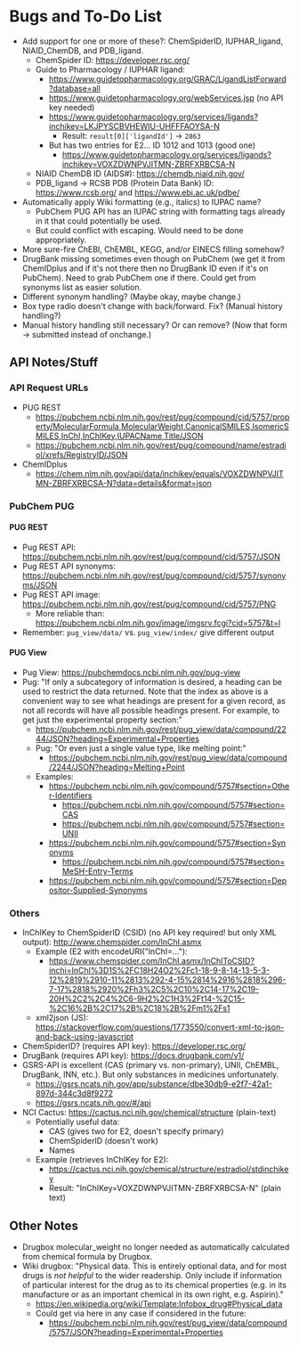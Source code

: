 # Bugs and To-Do List

* Add support for one or more of these?: ChemSpiderID, IUPHAR_ligand, NIAID_ChemDB, and PDB_ligand.
  * ChemSpider ID: https://developer.rsc.org/
  * Guide to Pharmacology / IUPHAR ligand:
    * https://www.guidetopharmacology.org/GRAC/LigandListForward?database=all
    * https://www.guidetopharmacology.org/webServices.jsp (no API key needed)
    * https://www.guidetopharmacology.org/services/ligands?inchikey=LKJPYSCBVHEWIU-UHFFFAOYSA-N
      * Result: `result[0]['ligandId']` -> `2863`
    * But has two entries for E2... ID 1012 and 1013 (good one)
      * https://www.guidetopharmacology.org/services/ligands?inchikey=VOXZDWNPVJITMN-ZBRFXRBCSA-N
  * NIAID ChemDB ID (AIDS#): https://chemdb.niaid.nih.gov/
  * PDB_ligand -> RCSB PDB (Protein Data Bank) ID: https://www.rcsb.org/ and https://www.ebi.ac.uk/pdbe/
* Automatically apply Wiki formatting (e.g., italics) to IUPAC name?
  * PubChem PUG API has an IUPAC string with formatting tags already in it that could potentially be used.
  * But could conflict with escaping. Would need to be done appropriately.
* More sure-fire ChEBI, ChEMBL, KEGG, and/or EINECS filling somehow?
* DrugBank missing sometimes even though on PubChem (we get it from ChemIDplus and if it's not there then no DrugBank ID even if it's on PubChem). Need to grab PubChem one if there. Could get from synonyms list as easier solution.
* Different synonym handling? (Maybe okay, maybe change.)
* Box type radio doesn't change with back/forward. Fix? (Manual history handling?)
* Manual history handling still necessary? Or can remove? (Now that form -> submitted instead of onchange.)

## API Notes/Stuff

### API Request URLs

* PUG REST
  * https://pubchem.ncbi.nlm.nih.gov/rest/pug/compound/cid/5757/property/MolecularFormula,MolecularWeight,CanonicalSMILES,IsomericSMILES,InChI,InChIKey,IUPACName,Title/JSON
  * https://pubchem.ncbi.nlm.nih.gov/rest/pug/compound/name/estradiol/xrefs/RegistryID/JSON
* ChemIDplus
  * https://chem.nlm.nih.gov/api/data/inchikey/equals/VOXZDWNPVJITMN-ZBRFXRBCSA-N?data=details&format=json

### PubChem PUG

#### PUG REST

* Pug REST API: https://pubchem.ncbi.nlm.nih.gov/rest/pug/compound/cid/5757/JSON
* Pug REST API synonyms: https://pubchem.ncbi.nlm.nih.gov/rest/pug/compound/cid/5757/synonyms/JSON
* Pug REST API image: https://pubchem.ncbi.nlm.nih.gov/rest/pug/compound/cid/5757/PNG
  * More reliable than: https://pubchem.ncbi.nlm.nih.gov/image/imgsrv.fcgi?cid=5757&t=l
* Remember: `pug_view/data/` vs. `pug_view/index/` give different output

#### PUG View

* Pug View: https://pubchemdocs.ncbi.nlm.nih.gov/pug-view
* Pug: "If only a subcategory of information is desired, a heading can be used to restrict the data returned. Note that the index as above is a convenient way to see what headings are present for a given record, as not all records will have all possible headings present. For example, to get just the experimental property section:"
  * https://pubchem.ncbi.nlm.nih.gov/rest/pug_view/data/compound/2244/JSON?heading=Experimental+Properties
  * Pug: "Or even just a single value type, like melting point:"
    * https://pubchem.ncbi.nlm.nih.gov/rest/pug_view/data/compound/2244/JSON?heading=Melting+Point
  * Examples:
    * https://pubchem.ncbi.nlm.nih.gov/compound/5757#section=Other-Identifiers
      * https://pubchem.ncbi.nlm.nih.gov/compound/5757#section=CAS
      * https://pubchem.ncbi.nlm.nih.gov/compound/5757#section=UNII
    * https://pubchem.ncbi.nlm.nih.gov/compound/5757#section=Synonyms
      * https://pubchem.ncbi.nlm.nih.gov/compound/5757#section=MeSH-Entry-Terms
    * https://pubchem.ncbi.nlm.nih.gov/compound/5757#section=Depositor-Supplied-Synonyms

### Others

* InChIKey to ChemSpiderID (CSID) (no API key required! but only XML output): http://www.chemspider.com/InChI.asmx
  * Example (E2 with encodeURI("InChI=..."):
    * https://www.chemspider.com/InChI.asmx/InChIToCSID?inchi=InChI%3D1S%2FC18H24O2%2Fc1-18-9-8-14-13-5-3-12%2819%2910-11%2813%292-4-15%2814%2916%2818%296-7-17%2818%2920%2Fh3%2C5%2C10%2C14-17%2C19-20H%2C2%2C4%2C6-9H2%2C1H3%2Ft14-%2C15-%2C16%2B%2C17%2B%2C18%2B%2Fm1%2Fs1
  * xml2json (JS): https://stackoverflow.com/questions/1773550/convert-xml-to-json-and-back-using-javascript
* ChemSpiderID? (requires API key): https://developer.rsc.org/
* DrugBank (requires API key): https://docs.drugbank.com/v1/
* GSRS-API is excellent (CAS (primary vs. non-primary), UNII, ChEMBL, DrugBank, INN, etc.). But only substances in medicines unfortunately.
  * https://gsrs.ncats.nih.gov/app/substance/dbe30db9-e2f7-42a1-897d-344c3d8f9272
  * https://gsrs.ncats.nih.gov/#/api
* NCI Cactus: https://cactus.nci.nih.gov/chemical/structure (plain-text)
  * Potentially useful data:
    * CAS (gives two for E2, doesn't specify primary)
    * ChemSpiderID (doesn't work)
    * Names
  * Example (retrieves InChIKey for E2):
    * https://cactus.nci.nih.gov/chemical/structure/estradiol/stdinchikey
    * Result: "InChIKey=VOXZDWNPVJITMN-ZBRFXRBCSA-N" (plain text)

## Other Notes

* Drugbox molecular_weight no longer needed as automatically calculated from chemical formula by Drugbox.
* Wiki drugbox: "Physical data. This is entirely optional data, and for most drugs is *not helpful* to the wider readership. Only include if information of particular interest for the drug as to its chemical properties (e.g. in its manufacture or as an important chemical in its own right, e.g. Aspirin)."
  * https://en.wikipedia.org/wiki/Template:Infobox_drug#Physical_data
  * Could get via here in any case if considered in the future:
    * https://pubchem.ncbi.nlm.nih.gov/rest/pug_view/data/compound/5757/JSON?heading=Experimental+Properties

